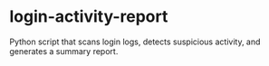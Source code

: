 # login-activity-report
Python script that scans login logs, detects suspicious activity, and generates a summary report.
